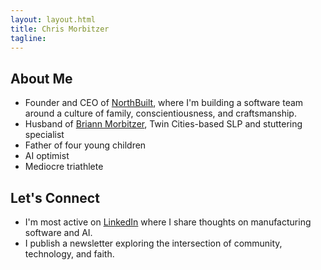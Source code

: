 ```yaml
---
layout: layout.html
title: Chris Morbitzer
tagline:
---
```


## About Me

- Founder and CEO of [NorthBuilt](https://northbuilt.com), where I'm building a software team around a culture of family, conscientiousness, and craftsmanship.
- Husband of [Briann Morbitzer](https://www.superiorspeech.mn/), Twin Cities-based SLP and stuttering specialist
- Father of four young children
- AI optimist
- Mediocre triathlete

## Let's Connect

- I'm most active on [LinkedIn](https://www.linkedin.com/in/chrismorbitzer/) where I share thoughts on manufacturing software and AI.
- I publish a newsletter exploring the intersection of community, technology, and faith.
